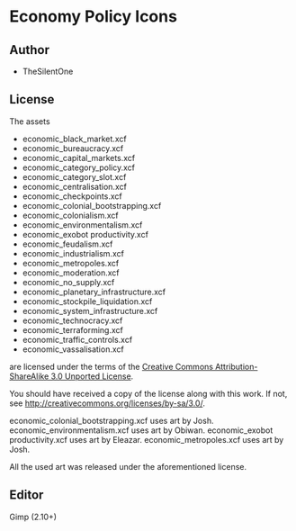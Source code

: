 Economy Policy Icons
====================

Author
------

* TheSilentOne

License
-------

The assets

* economic_black_market.xcf
* economic_bureaucracy.xcf
* economic_capital_markets.xcf
* economic_category_policy.xcf
* economic_category_slot.xcf
* economic_centralisation.xcf
* economic_checkpoints.xcf
* economic_colonial_bootstrapping.xcf
* economic_colonialism.xcf
* economic_environmentalism.xcf
* economic_exobot productivity.xcf
* economic_feudalism.xcf
* economic_industrialism.xcf
* economic_metropoles.xcf
* economic_moderation.xcf
* economic_no_supply.xcf
* economic_planetary_infrastructure.xcf
* economic_stockpile_liquidation.xcf
* economic_system_infrastructure.xcf
* economic_technocracy.xcf
* economic_terraforming.xcf
* economic_traffic_controls.xcf
* economic_vassalisation.xcf


are licensed under the terms of the
[Creative Commons Attribution-ShareAlike 3.0 Unported License](../../../COPYING).

You should have received a copy of the license along with this
work.  If not, see <http://creativecommons.org/licenses/by-sa/3.0/>.

economic_colonial_bootstrapping.xcf uses art by Josh.
economic_environmentalism.xcf uses art by Obiwan.
economic_exobot productivity.xcf uses art by Eleazar.
economic_metropoles.xcf uses art by Josh.

All the used art was released under the aforementioned license.



Editor
------

Gimp (2.10+)
